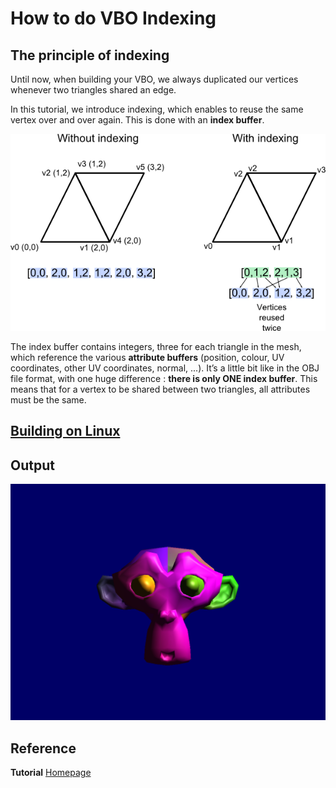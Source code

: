 # How to do VBO Indexing

## The principle of indexing
Until now, when building your VBO, we always duplicated our vertices whenever two triangles shared an edge.

In this tutorial, we introduce indexing, which enables to reuse the same vertex over and over again. This is done with an **index buffer**.

![indexing.png](https://github.com/HugoNip/OpenGLLearning/blob/master/figures/indexing.png)

The index buffer contains integers, three for each triangle in the mesh, which reference the various **attribute buffers** (position, colour, UV coordinates, other UV coordinates, normal, ...). It’s a little bit like in the OBJ file format, with one huge difference : **there is only ONE index buffer**. This means that for a vertex to be shared between two triangles, all attributes must be the same.




## [Building on Linux](https://github.com/HugoNip/OpenGLLearning#building-on-linux)

## Output

![ref09.png](https://github.com/HugoNip/OpenGLLearning/blob/master/figures/ref09.png)

## Reference
**Tutorial** [Homepage](http://www.opengl-tutorial.org/intermediate-tutorials/tutorial-9-vbo-indexing/)    
